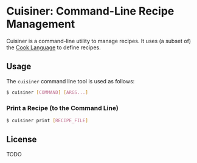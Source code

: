 # Cuisiner: Command-Line Recipe Management

Cuisiner is a command-line utility to manage recipes. It uses (a subset of) the
[Cook Language](https://cooklang.org/docs/spec/) to define recipes.

## Usage

The `cuisiner` command line tool is used as follows:

```sh
$ cuisiner [COMMAND] [ARGS...]
```

### Print a Recipe (to the Command Line)

```sh
$ cuisiner print [RECIPE_FILE]
```

## License

TODO
